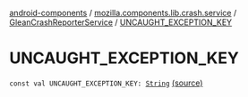 [android-components](../../index.md) / [mozilla.components.lib.crash.service](../index.md) / [GleanCrashReporterService](index.md) / [UNCAUGHT_EXCEPTION_KEY](./-u-n-c-a-u-g-h-t_-e-x-c-e-p-t-i-o-n_-k-e-y.md)

# UNCAUGHT_EXCEPTION_KEY

`const val UNCAUGHT_EXCEPTION_KEY: `[`String`](https://kotlinlang.org/api/latest/jvm/stdlib/kotlin/-string/index.html) [(source)](https://github.com/mozilla-mobile/android-components/blob/master/components/lib/crash/src/main/java/mozilla/components/lib/crash/service/GleanCrashReporterService.kt#L37)